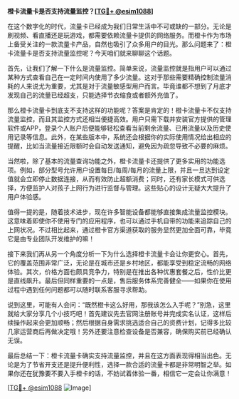 **橙卡流量卡是否支持流量监控？[[TG💪+ @esim1088](https://t.me/s/esim1088)]**

在这个数字化的时代，流量卡已经成为我们日常生活中不可或缺的一部分。无论是刷视频、看直播还是玩游戏，都需要依赖流量卡提供的网络服务。而橙卡作为市场上备受关注的一款流量卡产品，自然也吸引了众多用户的目光。那么问题来了：橙卡流量卡是否支持流量监控呢？今天咱们就来聊聊这个话题。

首先，让我们了解一下什么是流量监控。简单来说，流量监控就是指用户可以通过某种方式查看自己在一定时间内使用了多少流量。这对于那些需要精确控制流量消耗的人来说尤为重要，尤其是对于流量敏感型用户而言。毕竟谁都不想到了月底才发现自己的流量已经超支，只能选择节衣缩食或者额外充值了。

那么橙卡流量卡到底支不支持这样的功能呢？答案是肯定的！橙卡流量卡不仅支持流量监控，而且其监控方式还相当便捷高效。用户只需下载并安装官方提供的管理软件或APP，登录个人账户后便能够轻松查看当前剩余流量、已用流量以及历史使用记录等信息。此外，在某些版本中，系统还会根据你的实际使用情况给出相应的提醒，比如当流量接近限额时会自动发送通知，避免因为疏忽导致不必要的麻烦。

当然啦，除了基本的流量查询功能之外，橙卡流量卡还提供了更多实用的功能选项。例如，部分型号允许用户设置每日/每周/每月的流量上限，并且一旦达到设定值就会立即停止数据连接，从而有效防止超额消费；同时，还有家长模式可供选择，方便监护人对孩子上网行为进行监督与管理。这些贴心的设计无疑大大提升了用户体验感。

值得一提的是，随着技术进步，现在许多智能设备都能够直接集成流量监控模块。这意味着即使你不使用专门的应用程序，也可以通过手机自带的功能来追踪自己的上网状况。不过相比起来，通过橙卡官方渠道获取的服务显然更加全面可靠，毕竟它是由专业团队开发维护的嘛！

接下来我们再从另一个角度分析一下为什么选择橙卡流量卡会让你更安心。首先，它的覆盖范围非常广泛，无论是在城市还是乡村地区，都能享受到稳定流畅的网络体验。其次，价格方面也颇具竞争力，特别是在推出各种优惠套餐之后，性价比更是直线飙升。最后但同样重要的一点是，售后服务体系完善健全——如果你在使用过程中遇到任何问题都可以随时联系客服寻求帮助。

说到这里，可能有人会问：“既然橙卡这么好用，那我该怎么入手呢？”别急，这里就给大家分享几个小技巧吧！首先建议先去官网注册账号并完成实名认证，这样后续操作起来会更加顺畅；然后根据自身需求挑选适合自己的资费计划，记得多比较几家运营商后再做决定哦！另外还要注意检查设备是否兼容，确保购买前已经确认无误。

最后总结一下：橙卡流量卡确实支持流量监控，并且在这方面表现得相当出色。无论是为了节省开支还是提升便利性，选择一款合适的流量卡都是非常明智之举。如果你还在犹豫要不要入手橙卡的话，不妨试着体验一番，相信它一定会让你满意！

[[TG💪+ @esim1088](https://t.me/s/esim1088) ![Image](https://i.postimg.cc/4NQfJmqS/Snipaste-2025-05-13-00-14-12.png)]